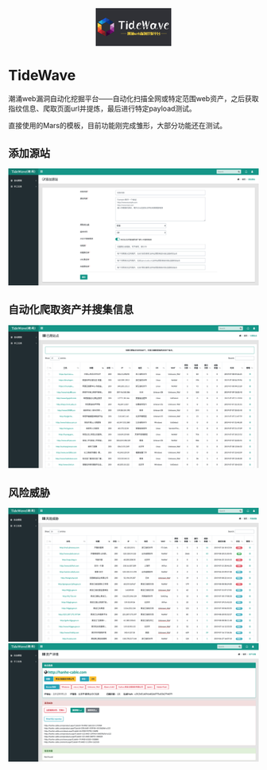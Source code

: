 <div align=center><img src=images/logo.png width=30% ></div>


# TideWave

潮涌web漏洞自动化挖掘平台——自动化扫描全网或特定范围web资产，之后获取指纹信息、爬取页面url并提炼，最后进行特定payload测试。

直接使用的Mars的模板，目前功能刚完成雏形，大部分功能还在测试。


## 添加源站

<div align=center><img src=images/001.png ></div>


## 自动化爬取资产并搜集信息

<div align=center><img src=images/002.png ></div>


## 风险威胁

<div align=center><img src=images/003.png ></div>

<div align=center><img src=images/004.png ></div>
